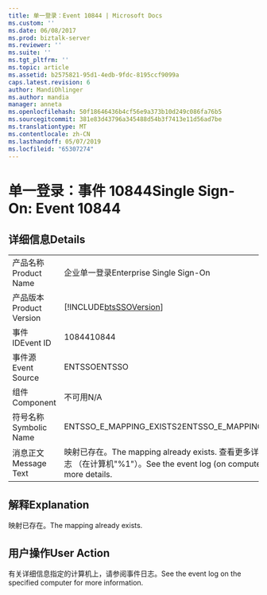 ```yaml
---
title: 单一登录：Event 10844 | Microsoft Docs
ms.custom: ''
ms.date: 06/08/2017
ms.prod: biztalk-server
ms.reviewer: ''
ms.suite: ''
ms.tgt_pltfrm: ''
ms.topic: article
ms.assetid: b2575821-95d1-4edb-9fdc-8195ccf9099a
caps.latest.revision: 6
author: MandiOhlinger
ms.author: mandia
manager: anneta
ms.openlocfilehash: 50f18646436b4cf56e9a373b10d249c086fa76b5
ms.sourcegitcommit: 381e83d43796a345488d54b3f7413e11d56ad7be
ms.translationtype: MT
ms.contentlocale: zh-CN
ms.lasthandoff: 05/07/2019
ms.locfileid: "65307274"
---
```

# <a name="single-sign-on-event-10844"></a><span data-ttu-id="644fa-102">单一登录：事件 10844</span><span class="sxs-lookup"><span data-stu-id="644fa-102">Single Sign-On: Event 10844</span></span>
## <a name="details"></a><span data-ttu-id="644fa-103">详细信息</span><span class="sxs-lookup"><span data-stu-id="644fa-103">Details</span></span>  
  
|                 |                                                                                    |
|-----------------|------------------------------------------------------------------------------------|
|  <span data-ttu-id="644fa-104">产品名称</span><span class="sxs-lookup"><span data-stu-id="644fa-104">Product Name</span></span>   |                             <span data-ttu-id="644fa-105">企业单一登录</span><span class="sxs-lookup"><span data-stu-id="644fa-105">Enterprise Single Sign-On</span></span>                              |
| <span data-ttu-id="644fa-106">产品版本</span><span class="sxs-lookup"><span data-stu-id="644fa-106">Product Version</span></span> |             [!INCLUDE[btsSSOVersion](../includes/btsssoversion-md.md)]             |
|    <span data-ttu-id="644fa-107">事件 ID</span><span class="sxs-lookup"><span data-stu-id="644fa-107">Event ID</span></span>     |                                       <span data-ttu-id="644fa-108">10844</span><span class="sxs-lookup"><span data-stu-id="644fa-108">10844</span></span>                                        |
|  <span data-ttu-id="644fa-109">事件源</span><span class="sxs-lookup"><span data-stu-id="644fa-109">Event Source</span></span>   |                                       <span data-ttu-id="644fa-110">ENTSSO</span><span class="sxs-lookup"><span data-stu-id="644fa-110">ENTSSO</span></span>                                       |
|    <span data-ttu-id="644fa-111">组件</span><span class="sxs-lookup"><span data-stu-id="644fa-111">Component</span></span>    |                                        <span data-ttu-id="644fa-112">不可用</span><span class="sxs-lookup"><span data-stu-id="644fa-112">N/A</span></span>                                         |
|  <span data-ttu-id="644fa-113">符号名称</span><span class="sxs-lookup"><span data-stu-id="644fa-113">Symbolic Name</span></span>  |                              <span data-ttu-id="644fa-114">ENTSSO_E_MAPPING_EXISTS2</span><span class="sxs-lookup"><span data-stu-id="644fa-114">ENTSSO_E_MAPPING_EXISTS2</span></span>                              |
|  <span data-ttu-id="644fa-115">消息正文</span><span class="sxs-lookup"><span data-stu-id="644fa-115">Message Text</span></span>   | <span data-ttu-id="644fa-116">映射已存在。</span><span class="sxs-lookup"><span data-stu-id="644fa-116">The mapping already exists.</span></span> <span data-ttu-id="644fa-117">查看更多详细信息的日志 （在计算机"%1"）。</span><span class="sxs-lookup"><span data-stu-id="644fa-117">See the event log (on computer ‘%1’) for more details.</span></span> |
  
## <a name="explanation"></a><span data-ttu-id="644fa-118">解释</span><span class="sxs-lookup"><span data-stu-id="644fa-118">Explanation</span></span>  
 <span data-ttu-id="644fa-119">映射已存在。</span><span class="sxs-lookup"><span data-stu-id="644fa-119">The mapping already exists.</span></span>  
  
## <a name="user-action"></a><span data-ttu-id="644fa-120">用户操作</span><span class="sxs-lookup"><span data-stu-id="644fa-120">User Action</span></span>  
 <span data-ttu-id="644fa-121">有关详细信息指定的计算机上，请参阅事件日志。</span><span class="sxs-lookup"><span data-stu-id="644fa-121">See the event log on the specified computer for more information.</span></span>